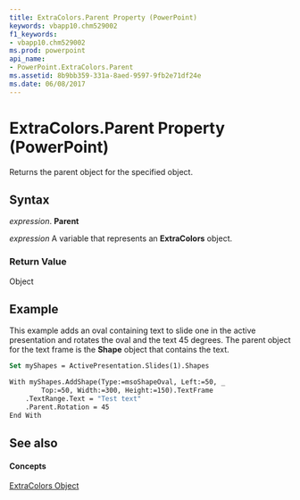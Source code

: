 ```yaml
---
title: ExtraColors.Parent Property (PowerPoint)
keywords: vbapp10.chm529002
f1_keywords:
- vbapp10.chm529002
ms.prod: powerpoint
api_name:
- PowerPoint.ExtraColors.Parent
ms.assetid: 8b9bb359-331a-8aed-9597-9fb2e71df24e
ms.date: 06/08/2017
---
```



# ExtraColors.Parent Property (PowerPoint)

Returns the parent object for the specified object.


## Syntax

 _expression_. **Parent**

 _expression_ A variable that represents an **ExtraColors** object.


### Return Value

Object


## Example

This example adds an oval containing text to slide one in the active presentation and rotates the oval and the text 45 degrees. The parent object for the text frame is the **Shape** object that contains the text.


```vb
Set myShapes = ActivePresentation.Slides(1).Shapes

With myShapes.AddShape(Type:=msoShapeOval, Left:=50, _
        Top:=50, Width:=300, Height:=150).TextFrame
    .TextRange.Text = "Test text"
    .Parent.Rotation = 45
End With
```


## See also


#### Concepts


[ExtraColors Object](extracolors-object-powerpoint.md)

